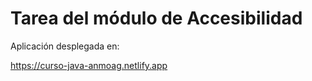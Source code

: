 # Tarea del módulo de Accesibilidad

Aplicación desplegada en:

https://curso-java-anmoag.netlify.app
